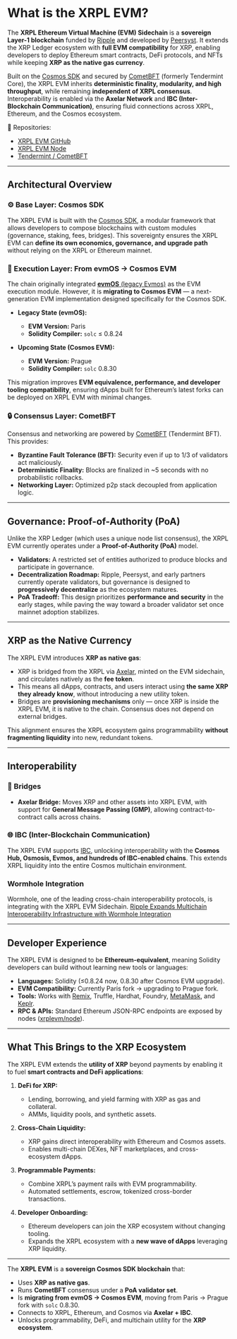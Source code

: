 # What is the XRPL EVM?

The **XRPL Ethereum Virtual Machine (EVM) Sidechain** is a **sovereign Layer-1 blockchain** funded by [Ripple](https://ripple.com/) and developed by [Peersyst](https://peersyst.com/). It extends the XRP Ledger ecosystem with **full EVM compatibility** for XRP, enabling developers to deploy Ethereum smart contracts, DeFi protocols, and NFTs while keeping **XRP as the native gas currency**.

Built on the [Cosmos SDK](https://cosmos.network/) and secured by [CometBFT](https://cometbft.com/) (formerly Tendermint Core), the XRPL EVM inherits **deterministic finality, modularity, and high throughput**, while remaining **independent of XRPL consensus**. Interoperability is enabled via the **Axelar Network** and **IBC (Inter-Blockchain Communication)**, ensuring fluid connections across XRPL, Ethereum, and the Cosmos ecosystem.

📂 Repositories:

* [XRPL EVM GitHub](https://github.com/xrplevm)
* [XRPL EVM Node](https://github.com/xrplevm/node)
* [Tendermint / CometBFT](https://github.com/tendermint/tendermint)

---

## Architectural Overview

### ⚙️ Base Layer: Cosmos SDK

The XRPL EVM is built with the [Cosmos SDK](https://docs.cosmos.network/), a modular framework that allows developers to compose blockchains with custom modules (governance, staking, fees, bridges). This sovereignty ensures the XRPL EVM can **define its own economics, governance, and upgrade path** without relying on the XRPL or Ethereum mainnet.

### 🔗 Execution Layer: From evmOS → Cosmos EVM

The chain originally integrated [**evmOS** (legacy Evmos)](https://evm.cosmos.network/) as the EVM execution module. However, it is **migrating to Cosmos EVM** — a next-generation EVM implementation designed specifically for the Cosmos SDK.

* **Legacy State (evmOS):**

  * **EVM Version:** Paris
  * **Solidity Compiler:** `solc` ≤ 0.8.24
* **Upcoming State (Cosmos EVM):**

  * **EVM Version:** Prague
  * **Solidity Compiler:** `solc` 0.8.30

This migration improves **EVM equivalence, performance, and developer tooling compatibility**, ensuring dApps built for Ethereum’s latest forks can be deployed on XRPL EVM with minimal changes.

### 🔒 Consensus Layer: CometBFT

Consensus and networking are powered by [CometBFT](https://cometbft.com/) (Tendermint BFT). This provides:

* **Byzantine Fault Tolerance (BFT):** Security even if up to 1/3 of validators act maliciously.
* **Deterministic Finality:** Blocks are finalized in ~5 seconds with no probabilistic rollbacks.
* **Networking Layer:** Optimized p2p stack decoupled from application logic.

---

## Governance: Proof-of-Authority (PoA)

Unlike the XRP Ledger (which uses a unique node list consensus), the XRPL EVM currently operates under a **Proof-of-Authority (PoA)** model.

* **Validators:** A restricted set of entities authorized to produce blocks and participate in governance.
* **Decentralization Roadmap:** Ripple, Peersyst, and early partners currently operate validators, but governance is designed to **progressively decentralize** as the ecosystem matures.
* **PoA Tradeoff:** This design prioritizes **performance and security** in the early stages, while paving the way toward a broader validator set once mainnet adoption stabilizes.

---

## XRP as the Native Currency

The XRPL EVM introduces **XRP as native gas**:

* XRP is bridged from the XRPL via [Axelar](https://axelar.network/), minted on the EVM sidechain, and circulates natively as the **fee token**.
* This means all dApps, contracts, and users interact using **the same XRP they already know**, without introducing a new utility token.
* Bridges are **provisioning mechanisms** only — once XRP is inside the XRPL EVM, it is native to the chain. Consensus does not depend on external bridges.

This alignment ensures the XRPL ecosystem gains programmability **without fragmenting liquidity** into new, redundant tokens.

---

## Interoperability

### 🌉 Bridges

* **Axelar Bridge:** Moves XRP and other assets into XRPL EVM, with support for **General Message Passing (GMP)**, allowing contract-to-contract calls across chains.

### 🌐 IBC (Inter-Blockchain Communication)

The XRPL EVM supports [IBC](https://ibc.cosmos.network/), unlocking interoperability with the **Cosmos Hub, Osmosis, Evmos, and hundreds of IBC-enabled chains**. This extends XRPL liquidity into the entire Cosmos multichain environment.

### Wormhole Integration

Wormhole, one of the leading cross-chain interoperability protocols, is integrating with the XRPL EVM Sidechain.
[Ripple Expands Multichain Interoperability Infrastructure with Wormhole Integration](https://wormhole.com/blog/ripple-expands-multichain-interoperability-infrastructure-with-wormhole)

---

## Developer Experience

The XRPL EVM is designed to be **Ethereum-equivalent**, meaning Solidity developers can build without learning new tools or languages:

* **Languages:** Solidity (≤0.8.24 now, 0.8.30 after Cosmos EVM upgrade).
* **EVM Compatibility:** Currently Paris fork → upgrading to Prague fork.
* **Tools:** Works with [Remix](https://remix.ethereum.org/), Truffle, Hardhat, Foundry, [MetaMask](https://metamask.io/), and [Keplr](https://www.keplr.app/).
* **RPC & APIs:** Standard Ethereum JSON-RPC endpoints are exposed by nodes ([xrplevm/node](https://github.com/xrplevm/node)).

---

## What This Brings to the XRP Ecosystem

The XRPL EVM extends the **utility of XRP** beyond payments by enabling it to fuel **smart contracts and DeFi applications**:

1. **DeFi for XRP:**

   * Lending, borrowing, and yield farming with XRP as gas and collateral.
   * AMMs, liquidity pools, and synthetic assets.

2. **Cross-Chain Liquidity:**

   * XRP gains direct interoperability with Ethereum and Cosmos assets.
   * Enables multi-chain DEXes, NFT marketplaces, and cross-ecosystem dApps.

3. **Programmable Payments:**

   * Combine XRPL’s payment rails with EVM programmability.
   * Automated settlements, escrow, tokenized cross-border transactions.

4. **Developer Onboarding:**

   * Ethereum developers can join the XRP ecosystem without changing tooling.
   * Expands the XRPL ecosystem with a **new wave of dApps** leveraging XRP liquidity.

---

The **XRPL EVM** is a **sovereign Cosmos SDK blockchain** that:

* Uses **XRP as native gas**.
* Runs **CometBFT** consensus under a **PoA validator set**.
* Is **migrating from evmOS → Cosmos EVM**, moving from Paris → Prague fork with `solc` 0.8.30.
* Connects to XRPL, Ethereum, and Cosmos via **Axelar + IBC**.
* Unlocks programmability, DeFi, and multichain utility for the **XRP ecosystem**.
